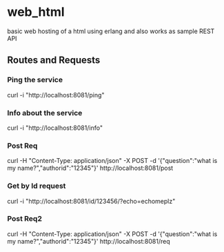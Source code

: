 # web_html
basic web hosting of a html using erlang and also works as sample REST API




## Routes and Requests

### Ping the service
curl -i "http://localhost:8081/ping"

### Info about the service
curl -i "http://localhost:8081/info"

### Post Req
curl -H "Content-Type: application/json" -X POST -d '{"question":"what is my name?","authorid":"12345"}' http://localhost:8081/post

### Get by Id request
curl -i "http://localhost:8081/id/123456/?echo=echomeplz"

### Post Req2
curl -H "Content-Type: application/json" -X POST -d '{"question":"what is my name?","authorid":"12345"}' http://localhost:8081/req 